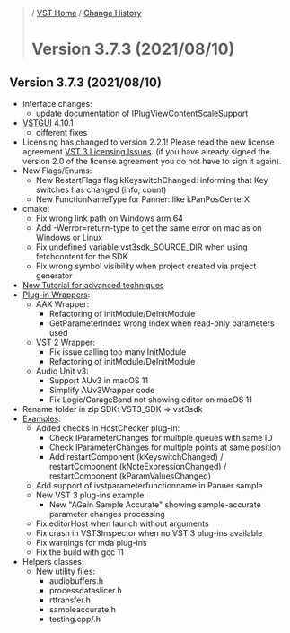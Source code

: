 >/ [VST Home](../) / [Change History](./Index.md)
>
># Version 3.7.3 (2021/08/10)

## Version 3.7.3 (2021/08/10)

- Interface changes:
  - update documentation of IPlugViewContentScaleSupport
- [VSTGUI](../What+is+the+VST+3+SDK/VSTGUI.md) 4.10.1
  - different fixes
- Licensing has changed to version 2.2.1! Please read the new license agreement [VST 3 Licensing Issues](../VST+3+Licensing/Index.md). (if you have already signed the version 2.0 of the license agreement you do not have to sign it again).
- New Flags/Enums:
  - New RestartFlags flag kKeyswitchChanged: informing that Key switches has changed (info, count)
  - New FunctionNameType for Panner: like kPanPosCenterX
- cmake:
  - Fix wrong link path on Windows arm 64
  - Add -Werror=return-type to get the same error on mac as on Windows or Linux
  - Fix undefined variable vst3sdk_SOURCE_DIR when using fetchcontent for the SDK
  - Fix wrong symbol visibility when project created via project generator
- [New Tutorial for advanced techniques](../Tutorials/Advanced+VST+3+techniques.md)
- [Plug-in Wrappers](../What+is+the+VST+3+SDK/Wrappers/Index.md):
  - AAX Wrapper:
    - Refactoring of initModule/DeInitModule
    - GetParameterIndex wrong index when read-only parameters used
  - VST 2 Wrapper:
    - Fix issue calling too many InitModule
    - Refactoring of initModule/DeInitModule
  - Audio Unit v3:
    - Support AUv3 in macOS 11
    - Simplify AUv3Wrapper code
    - Fix Logic/GarageBand not showing editor on macOS 11
- Rename folder in zip SDK: VST3_SDK => vst3sdk
- [Examples](../What+is+the+VST+3+SDK/Plug-in+Examples.md):
  - Added checks in HostChecker plug-in:
    - Check IParameterChanges for multiple queues with same ID
    - Check IParameterChanges for multiple points at same position
    - Add restartComponent (kKeyswitchChanged) / restartComponent (kNoteExpressionChanged) / restartComponent (kParamValuesChanged)
  - Add support of ivstparameterfunctionname in Panner sample
  - New VST 3 plug-ins example:
    - New "AGain Sample Accurate" showing sample-accurate parameter changes processing
  - Fix editorHost when launch without arguments
  - Fix crash in VST3Inspector when no VST 3 plug-ins available
  - Fix warnings for mda plug-ins
  - Fix the build with gcc 11
- Helpers classes:
  - New utility files:
    - audiobuffers.h
    - processdataslicer.h
    - rttransfer.h
    - sampleaccurate.h
    - testing.cpp/.h
